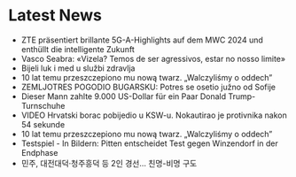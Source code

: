 # Latest News
-  ZTE präsentiert brillante 5G-A-Highlights auf dem MWC 2024 und enthüllt die intelligente Zukunft
-  Vasco Seabra: «Vizela? Temos de ser agressivos, estar no nosso limite»
-  Bijeli luk i med u službi zdravlja
-  10 lat temu przeszczepiono mu nową twarz. „Walczyliśmy o oddech”
-  ZEMLJOTRES POGODIO BUGARSKU: Potres se osetio južno od Sofije
-  Dieser Mann zahlte 9.000 US-Dollar für ein Paar Donald Trump-Turnschuhe
-  VIDEO Hrvatski borac pobijedio u KSW-u. Nokautirao je protivnika nakon 54 sekunde
-  10 lat temu przeszczepiono mu nową twarz. „Walczyliśmy o oddech”
-  Testspiel - In Bildern: Pitten entscheidet Test gegen Winzendorf in der Endphase
-  민주, 대전대덕·청주흥덕 등 2인 경선… 친명-비명 구도

